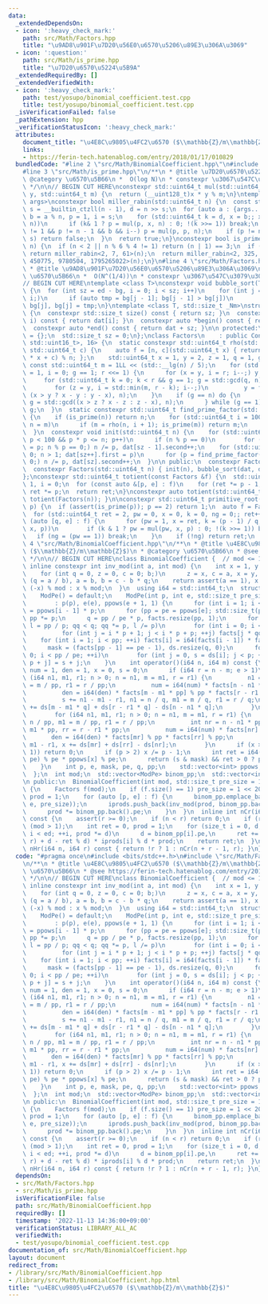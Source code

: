 ```yaml
---
data:
  _extendedDependsOn:
  - icon: ':heavy_check_mark:'
    path: src/Math/Factors.hpp
    title: "\u9AD8\u901F\u7D20\u56E0\u6570\u5206\u89E3\u306A\u3069"
  - icon: ':question:'
    path: src/Math/is_prime.hpp
    title: "\u7D20\u6570\u5224\u5B9A"
  _extendedRequiredBy: []
  _extendedVerifiedWith:
  - icon: ':heavy_check_mark:'
    path: test/yosupo/binomial_coefficient.test.cpp
    title: test/yosupo/binomial_coefficient.test.cpp
  _isVerificationFailed: false
  _pathExtension: hpp
  _verificationStatusIcon: ':heavy_check_mark:'
  attributes:
    document_title: "\u4E8C\u9805\u4FC2\u6570 ($\\mathbb{Z}/m\\mathbb{Z}$)"
    links:
    - https://ferin-tech.hatenablog.com/entry/2018/01/17/010829
  bundledCode: "#line 2 \"src/Math/BinomialCoefficient.hpp\"\n#include <bits/stdc++.h>\n\
    #line 3 \"src/Math/is_prime.hpp\"\n/**\n * @title \u7D20\u6570\u5224\u5B9A\n *\
    \ @category \u6570\u5B66\n *  O(log N)\n * constexpr \u3067\u547C\u3079\u308B\n\
    \ */\n\n// BEGIN CUT HERE\nconstexpr std::uint64_t mul(std::uint64_t x, std::uint64_t\
    \ y, std::uint64_t m) {\n  return (__uint128_t)x * y % m;\n}\ntemplate <std::uint64_t...\
    \ args>\nconstexpr bool miller_rabin(std::uint64_t n) {\n  const std::uint64_t\
    \ s = __builtin_ctzll(n - 1), d = n >> s;\n  for (auto a : {args...}) {\n    std::uint64_t\
    \ b = a % n, p = 1, i = s;\n    for (std::uint64_t k = d, x = b;; x = mul(x, x,\
    \ n))\n      if (k& 1 ? p = mul(p, x, n) : 0; !(k >>= 1)) break;\n    while (p\
    \ != 1 && p != n - 1 && b && i--) p = mul(p, p, n);\n    if (p != n - 1 && i !=\
    \ s) return false;\n  }\n  return true;\n}\nconstexpr bool is_prime(std::uint64_t\
    \ n) {\n  if (n < 2 || n % 6 % 4 != 1) return (n | 1) == 3;\n  if (n < UINT_MAX)\
    \ return miller_rabin<2, 7, 61>(n);\n  return miller_rabin<2, 325, 9375, 28178,\
    \ 450775, 9780504, 1795265022>(n);\n}\n#line 4 \"src/Math/Factors.hpp\"\n/**\n\
    \ * @title \u9AD8\u901F\u7D20\u56E0\u6570\u5206\u89E3\u306A\u3069\n * @category\
    \ \u6570\u5B66\n *  O(N^(1/4))\n * constexpr \u3067\u547C\u3079\u308B\n */\n\n\
    // BEGIN CUT HERE\ntemplate <class T>\nconstexpr void bubble_sort(T *bg, T *ed)\
    \ {\n  for (int sz = ed - bg, i = 0; i < sz; i++)\n    for (int j = sz; --j >\
    \ i;)\n      if (auto tmp = bg[j - 1]; bg[j - 1] > bg[j])\n        bg[j - 1] =\
    \ bg[j], bg[j] = tmp;\n}\ntemplate <class T, std::size_t _Nm>\nstruct ConstexprArray\
    \ {\n  constexpr std::size_t size() const { return sz; }\n  constexpr auto &operator[](int\
    \ i) const { return dat[i]; }\n  constexpr auto *begin() const { return dat; }\n\
    \  constexpr auto *end() const { return dat + sz; }\n\n protected:\n  T dat[_Nm]\
    \ = {};\n  std::size_t sz = 0;\n};\nclass Factors\n    : public ConstexprArray<std::pair<std::uint64_t,\
    \ std::uint16_t>, 16> {\n  static constexpr std::uint64_t rho(std::uint64_t n,\
    \ std::uint64_t c) {\n    auto f = [n, c](std::uint64_t x) { return ((__uint128_t)x\
    \ * x + c) % n; };\n    std::uint64_t x = 1, y = 2, z = 1, q = 1, g = 1;\n   \
    \ const std::uint64_t m = 1LL << (std::__lg(n) / 5);\n    for (std::uint64_t r\
    \ = 1, i = 0; g == 1; r <<= 1) {\n      for (x = y, i = r; i--;) y = f(y);\n \
    \     for (std::uint64_t k = 0; k < r && g == 1; g = std::gcd(q, n), k += m)\n\
    \        for (z = y, i = std::min(m, r - k); i--;)\n          y = f(y), q = mul(q,\
    \ (x > y ? x - y : y - x), n);\n    }\n    if (g == n) do {\n        z = f(z),\
    \ g = std::gcd((x > z ? x - z : z - x), n);\n      } while (g == 1);\n    return\
    \ g;\n  }\n  static constexpr std::uint64_t find_prime_factor(std::uint64_t n)\
    \ {\n    if (is_prime(n)) return n;\n    for (std::uint64_t i = 100, m = 0; i--;\
    \ n = m)\n      if (m = rho(n, i + 1); is_prime(m)) return m;\n    return 0;\n\
    \  }\n  constexpr void init(std::uint64_t n) {\n    for (std::uint64_t p = 2;\
    \ p < 100 && p * p <= n; p++)\n      if (n % p == 0)\n        for (dat[sz++].first\
    \ = p; n % p == 0;) n /= p, dat[sz - 1].second++;\n    for (std::uint64_t p =\
    \ 0; n > 1; dat[sz++].first = p)\n      for (p = find_prime_factor(n); n % p ==\
    \ 0;) n /= p, dat[sz].second++;\n  }\n\n public:\n  constexpr Factors() = default;\n\
    \  constexpr Factors(std::uint64_t n) { init(n), bubble_sort(dat, dat + sz); }\n\
    };\nconstexpr std::uint64_t totient(const Factors &f) {\n  std::uint64_t ret =\
    \ 1, i = 0;\n  for (const auto &[p, e] : f)\n    for (ret *= p - 1, i = e; --i;)\
    \ ret *= p;\n  return ret;\n}\nconstexpr auto totient(std::uint64_t n) { return\
    \ totient(Factors(n)); }\n\nconstexpr std::uint64_t primitive_root(std::uint64_t\
    \ p) {\n  if (assert(is_prime(p)); p == 2) return 1;\n  auto f = Factors(p - 1);\n\
    \  for (std::uint64_t ret = 2, pw = 0, x = 0, k = 0, ng = 0;; ret++) {\n    for\
    \ (auto [q, e] : f) {\n      for (pw = 1, x = ret, k = (p - 1) / q;; x = mul(x,\
    \ x, p))\n        if (k & 1 ? pw = mul(pw, x, p) : 0; !(k >>= 1)) break;\n   \
    \   if (ng = (pw == 1)) break;\n    }\n    if (!ng) return ret;\n  }\n}\n#line\
    \ 4 \"src/Math/BinomialCoefficient.hpp\"\n/**\n * @title \u4E8C\u9805\u4FC2\u6570\
    \ ($\\mathbb{Z}/m\\mathbb{Z}$)\n * @category \u6570\u5B66\n * @see https://ferin-tech.hatenablog.com/entry/2018/01/17/010829\n\
    \ */\n\n// BEGIN CUT HERE\nclass BinomialCoefficient {  // mod <= 1e6\n  static\
    \ inline constexpr int inv_mod(int a, int mod) {\n    int x = 1, y = 0, b = mod;\n\
    \    for (int q = 0, z = 0, c = 0; b;)\n      z = x, c = a, x = y, y = z - y *\
    \ (q = a / b), a = b, b = c - b * q;\n    return assert(a == 1), x < 0 ? mod -\
    \ (-x) % mod : x % mod;\n  }\n  using i64 = std::int64_t;\n  struct ModPe {\n\
    \    ModPe() = default;\n    ModPe(int p, int e, std::size_t pre_size = 1 << 14)\n\
    \        : p(p), e(e), ppows(e + 1, 1) {\n      for (int i = 1; i <= e; ++i) ppows[i]\
    \ = ppows[i - 1] * p;\n      for (pp = pe = ppows[e]; std::size_t(pp) * p <= pre_size;)\
    \ pp *= p;\n      q = pp / pe * p, facts.resize(pp, 1);\n      for (int qq = 1,\
    \ l = pp / p; qq < q; qq *= p, l /= p)\n        for (int i = 0; i < l; ++i)\n\
    \          for (int j = i * p + 1; j < i * p + p; ++j) facts[j * qq] = j;\n  \
    \    for (int i = 1; i < pp; ++i) facts[i] = i64(facts[i - 1]) * facts[i] % pe;\n\
    \      mask = (facts[pp - 1] == pe - 1), ds.resize(q, 0);\n      for (int i =\
    \ 0; i < pp / pe; ++i)\n        for (int j = 0, s = ds[i]; j < p; ++j) ds[i *\
    \ p + j] = s + j;\n    }\n    int operator()(i64 n, i64 m) const {\n      int\
    \ num = 1, den = 1, x = 0, s = 0;\n      if (i64 r = n - m; e > 1)\n        for\
    \ (i64 n1, m1, r1; n > 0; n = n1, m = m1, r = r1) {\n          n1 = n / pp, m1\
    \ = m / pp, r1 = r / pp;\n          num = i64(num) * facts[n - n1 * pp] % pp;\n\
    \          den = i64(den) * facts[m - m1 * pp] % pp * facts[r - r1 * pp] % pp;\n\
    \          s += n1 - m1 - r1, n1 = n / q, m1 = m / q, r1 = r / q;\n          x\
    \ += ds[m - m1 * q] + ds[r - r1 * q] - ds[n - n1 * q];\n        }\n      else\n\
    \        for (i64 n1, m1, r1; n > 0; n = n1, m = m1, r = r1) {\n          n1 =\
    \ n / pp, m1 = m / pp, r1 = r / pp;\n          int nr = n - n1 * pp, mr = m -\
    \ m1 * pp, rr = r - r1 * pp;\n          num = i64(num) * facts[nr] % pp;\n   \
    \       den = i64(den) * facts[mr] % pp * facts[rr] % pp;\n          s += n1 -\
    \ m1 - r1, x += ds[mr] + ds[rr] - ds[nr];\n        }\n      if (x >= e * (p -\
    \ 1)) return 0;\n      if (p > 2) x /= p - 1;\n      int ret = i64(num) * inv_mod(den,\
    \ pe) % pe * ppows[x] % pe;\n      return (s & mask) && ret > 0 ? pe - ret : ret;\n\
    \    }\n    int p, e, mask, pe, q, pp;\n    std::vector<int> ppows, facts, ds;\n\
    \  };\n  int mod;\n  std::vector<ModPe> binom_pp;\n  std::vector<int> iprods;\n\
    \n public:\n  BinomialCoefficient(int mod, std::size_t pre_size = 1 << 14) : mod(mod)\
    \ {\n    Factors f(mod);\n    if (f.size() == 1) pre_size = 1 << 20;\n    int\
    \ prod = 1;\n    for (auto [p, e] : f) {\n      binom_pp.emplace_back(ModPe(p,\
    \ e, pre_size));\n      iprods.push_back(inv_mod(prod, binom_pp.back().pe));\n\
    \      prod *= binom_pp.back().pe;\n    }\n  }\n  inline int nCr(i64 n, i64 r)\
    \ const {\n    assert(r >= 0);\n    if (n < r) return 0;\n    if (r == 0) return\
    \ (mod > 1);\n    int ret = 0, prod = 1;\n    for (size_t i = 0, d, ed = binom_pp.size();\
    \ i < ed; ++i, prod *= d)\n      d = binom_pp[i].pe,\n      ret += i64(binom_pp[i](n,\
    \ r) + d - ret % d) * iprods[i] % d * prod;\n    return ret;\n  }\n  inline int\
    \ nHr(i64 n, i64 r) const { return !r ? 1 : nCr(n + r - 1, r); }\n};\n"
  code: "#pragma once\n#include <bits/stdc++.h>\n#include \"src/Math/Factors.hpp\"\
    \n/**\n * @title \u4E8C\u9805\u4FC2\u6570 ($\\mathbb{Z}/m\\mathbb{Z}$)\n * @category\
    \ \u6570\u5B66\n * @see https://ferin-tech.hatenablog.com/entry/2018/01/17/010829\n\
    \ */\n\n// BEGIN CUT HERE\nclass BinomialCoefficient {  // mod <= 1e6\n  static\
    \ inline constexpr int inv_mod(int a, int mod) {\n    int x = 1, y = 0, b = mod;\n\
    \    for (int q = 0, z = 0, c = 0; b;)\n      z = x, c = a, x = y, y = z - y *\
    \ (q = a / b), a = b, b = c - b * q;\n    return assert(a == 1), x < 0 ? mod -\
    \ (-x) % mod : x % mod;\n  }\n  using i64 = std::int64_t;\n  struct ModPe {\n\
    \    ModPe() = default;\n    ModPe(int p, int e, std::size_t pre_size = 1 << 14)\n\
    \        : p(p), e(e), ppows(e + 1, 1) {\n      for (int i = 1; i <= e; ++i) ppows[i]\
    \ = ppows[i - 1] * p;\n      for (pp = pe = ppows[e]; std::size_t(pp) * p <= pre_size;)\
    \ pp *= p;\n      q = pp / pe * p, facts.resize(pp, 1);\n      for (int qq = 1,\
    \ l = pp / p; qq < q; qq *= p, l /= p)\n        for (int i = 0; i < l; ++i)\n\
    \          for (int j = i * p + 1; j < i * p + p; ++j) facts[j * qq] = j;\n  \
    \    for (int i = 1; i < pp; ++i) facts[i] = i64(facts[i - 1]) * facts[i] % pe;\n\
    \      mask = (facts[pp - 1] == pe - 1), ds.resize(q, 0);\n      for (int i =\
    \ 0; i < pp / pe; ++i)\n        for (int j = 0, s = ds[i]; j < p; ++j) ds[i *\
    \ p + j] = s + j;\n    }\n    int operator()(i64 n, i64 m) const {\n      int\
    \ num = 1, den = 1, x = 0, s = 0;\n      if (i64 r = n - m; e > 1)\n        for\
    \ (i64 n1, m1, r1; n > 0; n = n1, m = m1, r = r1) {\n          n1 = n / pp, m1\
    \ = m / pp, r1 = r / pp;\n          num = i64(num) * facts[n - n1 * pp] % pp;\n\
    \          den = i64(den) * facts[m - m1 * pp] % pp * facts[r - r1 * pp] % pp;\n\
    \          s += n1 - m1 - r1, n1 = n / q, m1 = m / q, r1 = r / q;\n          x\
    \ += ds[m - m1 * q] + ds[r - r1 * q] - ds[n - n1 * q];\n        }\n      else\n\
    \        for (i64 n1, m1, r1; n > 0; n = n1, m = m1, r = r1) {\n          n1 =\
    \ n / pp, m1 = m / pp, r1 = r / pp;\n          int nr = n - n1 * pp, mr = m -\
    \ m1 * pp, rr = r - r1 * pp;\n          num = i64(num) * facts[nr] % pp;\n   \
    \       den = i64(den) * facts[mr] % pp * facts[rr] % pp;\n          s += n1 -\
    \ m1 - r1, x += ds[mr] + ds[rr] - ds[nr];\n        }\n      if (x >= e * (p -\
    \ 1)) return 0;\n      if (p > 2) x /= p - 1;\n      int ret = i64(num) * inv_mod(den,\
    \ pe) % pe * ppows[x] % pe;\n      return (s & mask) && ret > 0 ? pe - ret : ret;\n\
    \    }\n    int p, e, mask, pe, q, pp;\n    std::vector<int> ppows, facts, ds;\n\
    \  };\n  int mod;\n  std::vector<ModPe> binom_pp;\n  std::vector<int> iprods;\n\
    \n public:\n  BinomialCoefficient(int mod, std::size_t pre_size = 1 << 14) : mod(mod)\
    \ {\n    Factors f(mod);\n    if (f.size() == 1) pre_size = 1 << 20;\n    int\
    \ prod = 1;\n    for (auto [p, e] : f) {\n      binom_pp.emplace_back(ModPe(p,\
    \ e, pre_size));\n      iprods.push_back(inv_mod(prod, binom_pp.back().pe));\n\
    \      prod *= binom_pp.back().pe;\n    }\n  }\n  inline int nCr(i64 n, i64 r)\
    \ const {\n    assert(r >= 0);\n    if (n < r) return 0;\n    if (r == 0) return\
    \ (mod > 1);\n    int ret = 0, prod = 1;\n    for (size_t i = 0, d, ed = binom_pp.size();\
    \ i < ed; ++i, prod *= d)\n      d = binom_pp[i].pe,\n      ret += i64(binom_pp[i](n,\
    \ r) + d - ret % d) * iprods[i] % d * prod;\n    return ret;\n  }\n  inline int\
    \ nHr(i64 n, i64 r) const { return !r ? 1 : nCr(n + r - 1, r); }\n};"
  dependsOn:
  - src/Math/Factors.hpp
  - src/Math/is_prime.hpp
  isVerificationFile: false
  path: src/Math/BinomialCoefficient.hpp
  requiredBy: []
  timestamp: '2022-11-13 14:36:00+09:00'
  verificationStatus: LIBRARY_ALL_AC
  verifiedWith:
  - test/yosupo/binomial_coefficient.test.cpp
documentation_of: src/Math/BinomialCoefficient.hpp
layout: document
redirect_from:
- /library/src/Math/BinomialCoefficient.hpp
- /library/src/Math/BinomialCoefficient.hpp.html
title: "\u4E8C\u9805\u4FC2\u6570 ($\\mathbb{Z}/m\\mathbb{Z}$)"
---
```

